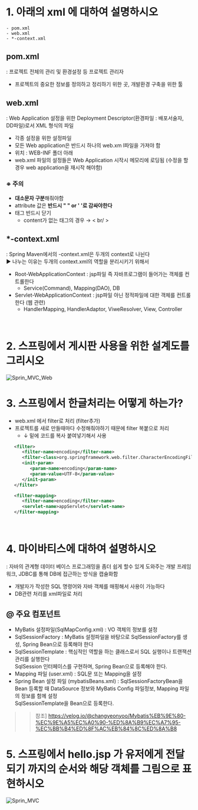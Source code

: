 # 1. 아래의 xml 에 대하여 설명하시오
```
- pom.xml
- web.xml
- *-context.xml
```

## pom.xml
: 프로젝트 전체의 관리 및 환경설정 등 프로젝트 관리자
- 프로젝트의 중요한 정보를 정의하고 정리하기 위한 곳, 개발환경 구축을 위한 툴

## web.xml
: Web Application 설정을 위한 Deployment Descriptor(환경파일 : 배포서술자, DD파일)로서 XML 형식의 파일
- 각종 설정을 위한 설정파일 
- 모든 Web application은 반드시 하나의 web.xm l파일을 가져야 함
- 위치 : WEB-INF 폴더 아래
- web.xml 파일의 설정들은 Web Application 시작시 메모리에 로딩됨 (수정을 할 경우 web application을 재시작 해야함)

### ※ 주의
- **대소문자 구분**해줘야함 
- attribute 값은 **반드시 " " or ' '로 감싸야한다**
- 태그 반드시 닫기 
    - content가 없는 태그의 경우 → < br/ >


## *-context.xml
: Spring Maven에서의 -context.xml은 두개의 context로 나뉜다<br>
▶ 나누는 이유는 두개의 context.xml의 역할을 분리시키기 위해서
- Root-WebApplicationContext : jsp파일 즉 자바프로그램이 들어가는 객체를 컨트롤한다 
    - Service(Command), Mapping(DAO), DB 
- Servlet-WebApplicationContext : jsp파일 아닌 정적파일에 대한 객체를 컨트롤한다 (웹 관련)
    - HandlerMapping, HandlerAdaptor, ViweResolver, View, Controller
<br>

# 2. 스프링에서 게시판 사용을 위한 설계도를 그리시오
![Sprin_MVC_Web](https://user-images.githubusercontent.com/74290204/105824158-57405600-6001-11eb-9a73-557db599a85d.png)
<br>

# 3. 스프링에서 한글처리는 어떻게 하는가?
- web.xml 에서 filter로 처리 (filter추가) 
- 프로젝트를 새로 만들때마다 수정해줘야하기 때문에 filter 복붙으로 처리
    - ↓ 밑에 코드를 복사 붙여넣기해서 사용
```xml
   <filter>
      <filter-name>encoding</filter-name>
      <filter-class>org.springframework.web.filter.CharacterEncodingFilter</filter-class>
      <init-param>
         <param-name>encoding</param-name>
         <param-value>UTF-8</param-value>
      </init-param>
   </filter>

   <filter-mapping>
      <filter-name>encoding</filter-name>
      <servlet-name>appServlet</servlet-name>
   </filter-mapping>
```
<br>

# 4. 마이바티스에 대하여 설명하시오
: 자바의 관계형 데이터 베이스 프로그래밍을 좀더 쉽게 할수 있게 도와주는 개발 프레임워크, JDBC를 통해 DB에 접근하는 방식을 캡슐화함
- 개발자가 작성한 SQL 명령어와 자바 객체를 매핑해서 사용이 가능하다 
- DB관련 처리를 xml파일로 처리

## @ 주요 컴포넌트 
- MyBatis 설정파일(SqlMapConfig.xml) : VO 객체의 정보를 설정
- SqlSessionFactory : MyBatis 설정파일을 바탕으로 SqlSessionFactory를 생성, Spring Bean으로 등록해야 한다
- SqlSessionTemplate : 핵심적인 역할을 하는 클래스로서 SQL 실행이나 트랜잭션 관리를 실행한다 <br> SqlSession 인터페이스를 구현하며, Spring Bean으로 등록해야 한다.
- Mapping 파일 (user.xml) : SQL문 또는 Mapping을 설정
- Spring Bean 설정 파일 (mybatisBeans.xml) : SqlSessionFactoryBean을 Bean 등록할 때 DataSource 정보와 MyBatis Config 파일정보, Mapping 파일의 정보를 함께 설정 <br> SqlSessionTemplate을 Bean으로 등록한다.

>> 참조] https://velog.io/@changyeonyoo/Mybatis%EB%9E%80-%EC%9E%A5%EC%A0%90-%ED%8A%B9%EC%A7%95-%EC%BB%B4%ED%8F%AC%EB%84%8C%ED%8A%B8

# 5. 스프링에서 hello.jsp 가 유저에게 전달되기 까지의  순서와 해당 객체를 그림으로 표현하시오
![Sprin_MVC](https://user-images.githubusercontent.com/74290204/105934997-8522aa80-6094-11eb-8540-aecbf8e4c0f2.png)

